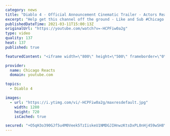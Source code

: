 ```yaml
---
category: news
title: "Diablo 4 - Official Announcement Cinematic Trailer - Actors React"
excerpt: "Help get this channel off the ground - Like and Sub #Chicago #Blind #React."
publishedDateTime: 2021-03-11T15:00:13Z
originalUrl: "https://youtube.com/watch?v=-HCPFiw0a2g"
type: video
quality: 137
heat: 137
published: true

featuredContent: "<iframe width=\"800\" height=\"500\" frameborder=\"0\" src=\"https://www.youtube.com/embed/-HCPFiw0a2g\" allow=\"accelerometer; autoplay; encrypted-media; gyroscope; picture-in-picture\" allowfullscreen></iframe>"

provider:
  name: Chicago Reacts
  domain: youtube.com

topics:
  - Diablo 4

images:
  - url: "https://i.ytimg.com/vi/-HCPFiw0a2g/maxresdefault.jpg"
    width: 1280
    height: 720
    isCached: true

secured: "+O5qH3o390GJf5u4M0Veek5TzIiskeU1NMDGJIHnwzKtsDxPL0nHj459wSH8YuSjHm0MtQp/IcjTWRUrgGspp6iT+trXLJ+1Acpw8xWGj6nLD8kERReGhPnaxLG9TgoahAIZVKZiJXtBhUXUXg+dLN1+2NLKmJkQT+HN9ffyga1CxSTO/ZLKWWSH/60YZQECv6FnjMvPIkNejmGdWcvbTR8SQQM5AntRUWx+VCoSfdAFiS6PzbduyuHMuftlz+my7UOUnAabPUMSlGKZHnM0x6KmLHKekQVRi3giLox3ahMR6FEl6vXRFnwYbUrToJY/vrl50ZFZrbPtbaR5lvY+LBS5lobCPTsm+DIe7wXBuyPrjkIhjpx8oN2jJkn3+H+wfhze/CuIy4EWFLHSjj6SOBUzTXx0sgvQQGChd+CtEbZ8oWGbXedLRuxmGcMU/WMF;jCWniuUK7lNIzvB6NndDAA=="
---
```


